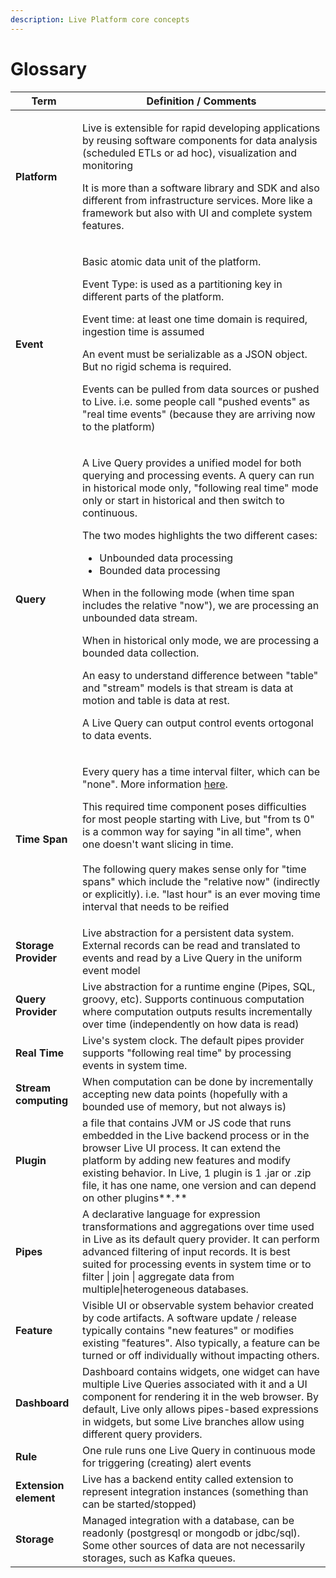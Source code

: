 ```yaml
---
description: Live Platform core concepts
---
```


# Glossary

| **Term**              | **Definition / Comments**                                                                                                                                                                                                                                                                                                                                                                                                                                                                                                                                                                                                                                                                                                                                                                         |
| --------------------- | ------------------------------------------------------------------------------------------------------------------------------------------------------------------------------------------------------------------------------------------------------------------------------------------------------------------------------------------------------------------------------------------------------------------------------------------------------------------------------------------------------------------------------------------------------------------------------------------------------------------------------------------------------------------------------------------------------------------------------------------------------------------------------------------------- |
| **Platform**          | <p>Live is extensible for rapid developing applications by reusing software components for data analysis (scheduled ETLs or ad hoc), visualization and monitoring<br></p><p>It is more than a software library and SDK and also different from infrastructure services. More like a framework but also with UI and complete system features.</p>                                                                                                                                                                                                                                                                                                                                                                                                                                                  |
| **Event**             | <p>Basic atomic data unit of the platform.  <br></p><p>Event Type:  is used as a partitioning key in different parts of the platform. </p><p>Event time: at least one time domain is required, ingestion time is assumed<br></p><p>An event must be serializable as a JSON object. But no rigid schema is required.<br></p><p>Events can be pulled from data sources or pushed to Live. i.e. some people call "pushed events" as "real time events" (because they are arriving now to the platform) </p>                                                                                                                                                                                                                                                                                          |
| **Query**             | <p>A Live Query provides a unified model for both querying and processing events. A query can run in historical mode only, "following real time" mode only or start in historical and then switch to continuous.<br></p><p>The two modes highlights the two different cases:</p><ul><li>Unbounded data processing</li><li>Bounded data processing</li></ul><p>When in the following mode (when time span includes the relative "now"), we are processing an unbounded data stream.<br></p><p>When in historical only mode, we are processing a bounded data collection.<br></p><p>An easy to understand difference between "table" and "stream" models is that stream is data at motion and table is data at rest.<br></p><p>A Live Query can output control events ortogonal to data events.</p> |
| **Time Span**         | <p>Every query has a time interval filter, which can be "none". More information <a href="https://pipes.intelie.com/docs/0.24/#chapter-timespan">here</a>. <br></p><p>This required time component poses difficulties for most people starting with Live, but "from ts 0" is a common way for saying "in all time", when one doesn't want slicing in time.<br><br>The following query makes sense only for "time spans" which include the "relative now" (indirectly or explicitly). i.e. "last hour" is an ever moving time interval that needs to be reified </p>                                                                                                                                                                                                                               |
| **Storage Provider**  | Live abstraction for a persistent data system. External records can be read and translated to events and read by a Live Query in the uniform event model                                                                                                                                                                                                                                                                                                                                                                                                                                                                                                                                                                                                                                          |
| **Query Provider**    | Live abstraction for a runtime engine (Pipes, SQL, groovy, etc). Supports continuous computation where computation outputs results incrementally over time (independently on how data is read)                                                                                                                                                                                                                                                                                                                                                                                                                                                                                                                                                                                                    |
| **Real Time**         | Live's system clock. The default pipes provider supports "following real time" by processing events in system time.                                                                                                                                                                                                                                                                                                                                                                                                                                                                                                                                                                                                                                                                               |
| **Stream computing**  | When computation can be done by incrementally accepting new data points (hopefully with a bounded use of memory, but not always is)                                                                                                                                                                                                                                                                                                                                                                                                                                                                                                                                                                                                                                                               |
| **Plugin**            | a file that contains JVM or JS code that runs embedded in the Live backend process or in the browser Live UI process.  It can extend the platform by adding new features and modify existing behavior. In Live, 1 plugin is 1 .jar or .zip file, it has one name, one version and can depend on other plugins**.**                                                                                                                                                                                                                                                                                                                                                                                                                                                                                |
| **Pipes**             | A declarative language for expression transformations and aggregations over time used in Live as its default query provider. It can perform advanced filtering of input records. It is best suited for processing events in system time or to filter \| join \| aggregate data from multiple\|heterogeneous databases.                                                                                                                                                                                                                                                                                                                                                                                                                                                                            |
| **Feature**           | Visible UI or observable system behavior created by code artifacts. A software update / release typically contains "new features" or modifies existing "features". Also typically, a feature can be turned or off individually without impacting others.                                                                                                                                                                                                                                                                                                                                                                                                                                                                                                                                          |
| **Dashboard**         | Dashboard contains widgets, one widget can have multiple Live Queries associated with it and a UI component for rendering it in the web browser. By default, Live only allows pipes-based expressions in widgets, but some Live branches allow using different query providers.                                                                                                                                                                                                                                                                                                                                                                                                                                                                                                                   |
| **Rule**              | One rule runs one Live Query in continuous mode for triggering (creating) alert events                                                                                                                                                                                                                                                                                                                                                                                                                                                                                                                                                                                                                                                                                                            |
| **Extension element** | Live has a backend entity called extension to represent integration instances (something than can be started/stopped)                                                                                                                                                                                                                                                                                                                                                                                                                                                                                                                                                                                                                                                                             |
| **Storage**           | Managed integration with a database, can be readonly (postgresql or mongodb or jdbc/sql). Some other sources of data are not necessarily storages, such as Kafka queues.                                                                                                                                                                                                                                                                                                                                                                                                                                                                                                                                                                                                                          |
